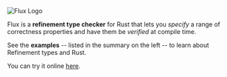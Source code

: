 <img src="img/logo-wide.svg" class="flux-logo" alt="Flux Logo">

Flux is a **refinement type checker** for Rust that lets you *specify*
a range of correctness properties and have them be *verified* at compile
time.

See the **examples**  -- listed in the summary on the left -- to learn about Refinement types and Rust.

You can try it online [here](http://goto.ucsd.edu:8091/).
